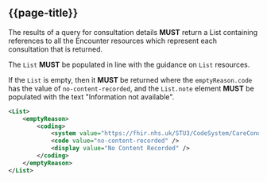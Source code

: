 ## {{page-title}}

The results of a query for consultation details **MUST** return a List containing references to all the Encounter resources which represent each consultation that is returned.

The `List` **MUST** be populated in line with the guidance on `List` resources.

If the `List` is empty, then it **MUST** be returned where the `emptyReason.code` has the value of `no-content-recorded`, and the `List.note` element **MUST** be populated with the text "Information not available".

```xml
<List>
    <emptyReason>
        <coding>
            <system value="https://fhir.nhs.uk/STU3/CodeSystem/CareConnect-ListEmptyReasonCode-1" />
            <code value="no-content-recorded" />
            <display value="No Content Recorded" />
        </coding>
    </emptyReason>
</List>
```